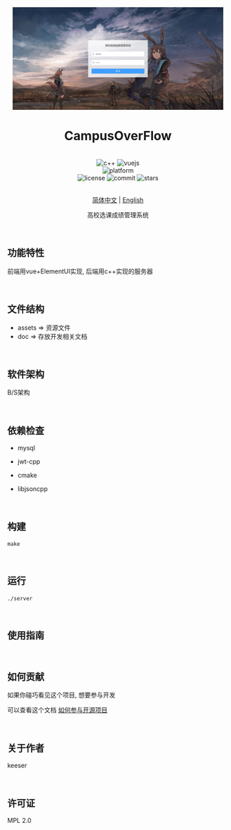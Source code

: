 <div align="center">
<img alt="LOGO" src="assets/logo.png" width="480" height="233" />

# CampusOverFlow

<br>

<div>
    <img alt="c++" src="https://img.shields.io/badge/c++-11-%2300599C">
    <img alt="vuejs" src="https://img.shields.io/badge/vuejs-2.x-blue">
</div>
<div>
    <img alt="platform" src="https://img.shields.io/badge/platform-Windows%20%7C%20Linux%20-blueviolet">
</div>
<div>
    <img alt="license" src="https://img.shields.io/github/license/Skeeser/CampusOverFlow">
    <img alt="commit" src="https://img.shields.io/github/commit-activity/m/Skeeser/CampusOverFlow?color=%23ff69b4">
    <img alt="stars" src="https://img.shields.io/github/stars/Skeeser/CampusOverFlow?style=social">
</div>
<br>

[简体中文](README_ZH.md)  | [English](README_EN.md) 

高校选课成绩管理系统<br>

</div>

<br>

## 功能特性
前端用vue+ElementUI实现, 后端用c++实现的服务器

<br>

## 文件结构
<!-- 用tree命令生成文件结构 -->
- assets => 资源文件
- doc => 存放开发相关文档

<br>

## 软件架构
B/S架构

<br>




## 依赖检查

- mysql

- jwt-cpp

- cmake

- libjsoncpp

  

  <br>

## 构建
```shell
make
```

<br>

## 运行
```shell
./server
```

<br>

## 使用指南


<br>

## 如何贡献
如果你碰巧看见这个项目, 想要参与开发

可以查看这个文档 [如何参与开源项目](doc/github参与开源项目流程.md)

<br>

## 关于作者
keeser

<br>

## 许可证
MPL 2.0